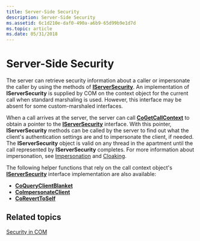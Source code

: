 ```yaml
---
title: Server-Side Security
description: Server-Side Security
ms.assetid: 6c1d210e-daf0-490a-a6b9-65d99b9e1d7d
ms.topic: article
ms.date: 05/31/2018
---
```


# Server-Side Security

The server can retrieve security information about a caller or impersonate the caller by using the methods of [**IServerSecurity**](https://msdn.microsoft.com/library/ms691215(v=VS.85).aspx). An implementation of **IServerSecurity** is supplied by COM on the context object for the current call when standard marshaling is used. However, this interface may be absent for some custom-marshaled interfaces.

When a call arrives at the server, the server can call [**CoGetCallContext**](/windows/desktop/api/combaseapi/nf-combaseapi-cogetcallcontext) to obtain a pointer to the [**IServerSecurity**](https://msdn.microsoft.com/library/ms691215(v=VS.85).aspx) interface. With this pointer, **IServerSecurity** methods can be called by the server to find out what the client's authentication settings are and to impersonate the client, if needed. The **IServerSecurity** object is valid on any thread in the apartment until the call represented by **IServerSecurity** completes. For more information about impersonation, see [Impersonation](impersonation.md) and [Cloaking](cloaking.md).

The following helper functions that rely on the call context object's [**IServerSecurity**](https://msdn.microsoft.com/library/ms691215(v=VS.85).aspx) interface implementation are also available:

-   [**CoQueryClientBlanket**](/windows/desktop/api/combaseapi/nf-combaseapi-coqueryclientblanket)
-   [**CoImpersonateClient**](/windows/desktop/api/combaseapi/nf-combaseapi-coimpersonateclient)
-   [**CoRevertToSelf**](/windows/desktop/api/combaseapi/nf-combaseapi-coreverttoself)

## Related topics

<dl> <dt>

[Security in COM](security-in-com.md)
</dt> </dl>

 

 




